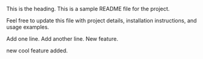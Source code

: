 This is the heading.
This is a sample README file for the project.

Feel free to update this file with project details, installation instructions, and usage examples.

Add one line.
Add another line.
New feature.

new cool feature added.